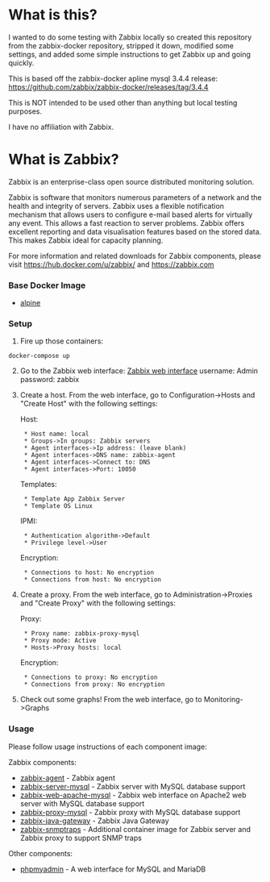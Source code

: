 # What is this?

I wanted to do some testing with Zabbix locally so created this repository from the zabbix-docker repository, stripped it down, modified some settings, and added some simple instructions to get Zabbix up and going quickly.

This is based off the zabbix-docker apline mysql 3.4.4 release: https://github.com/zabbix/zabbix-docker/releases/tag/3.4.4

This is NOT intended to be used other than anything but local testing purposes.

I have no affiliation with Zabbix.

# What is Zabbix?

Zabbix is an enterprise-class open source distributed monitoring solution.

Zabbix is software that monitors numerous parameters of a network and the health and integrity of servers. Zabbix uses a flexible notification mechanism that allows users to configure e-mail based alerts for virtually any event. This allows a fast reaction to server problems. Zabbix offers excellent reporting and data visualisation features based on the stored data. This makes Zabbix ideal for capacity planning.

For more information and related downloads for Zabbix components, please visit https://hub.docker.com/u/zabbix/ and https://zabbix.com

### Base Docker Image

* [alpine](https://hub.docker.com/_/alpine/)

### Setup

1. Fire up those containers:
```
docker-compose up
```

2. Go to the Zabbix web interface: [Zabbix web interface](http://localhost/) username: Admin password: zabbix

3. Create a host. From the web interface, go to Configuration->Hosts and "Create Host" with the following settings:

    Host:
    
        * Host name: local
        * Groups->In groups: Zabbix servers
        * Agent interfaces->Ip address: (leave blank)
        * Agent interfaces->DNS name: zabbix-agent
        * Agent interfaces->Connect to: DNS
        * Agent interfaces->Port: 10050
    
    Templates:
    
        * Template App Zabbix Server
        * Template OS Linux
    
    IPMI:
    
        * Authentication algorithm->Default
        * Privilege level->User
    
    Encryption:
    
        * Connections to host: No encryption
        * Connections from host: No encryption

4. Create a proxy. From the web interface, go to Administration->Proxies and "Create Proxy" with the following settings:

    Proxy:

        * Proxy name: zabbix-proxy-mysql
        * Proxy mode: Active
        * Hosts->Proxy hosts: local

    Encryption:

        * Connections to proxy: No encryption
        * Connections from proxy: No encryption

4. Check out some graphs! From the web interface, go to Monitoring->Graphs

### Usage

Please follow usage instructions of each component image:

Zabbix components:

* [zabbix-agent](https://hub.docker.com/r/zabbix/zabbix-agent/) - Zabbix agent
* [zabbix-server-mysql](https://hub.docker.com/r/zabbix/zabbix-server-mysql/) - Zabbix server with MySQL database support
* [zabbix-web-apache-mysql](https://hub.docker.com/r/zabbix/zabbix-web-apache-mysql/) - Zabbix web interface on Apache2 web server with MySQL database support
* [zabbix-proxy-mysql](https://hub.docker.com/r/zabbix/zabbix-proxy-mysql/) - Zabbix proxy with MySQL database support
* [zabbix-java-gateway](https://hub.docker.com/r/zabbix/zabbix-java-gateway/) - Zabbix Java Gateway
* [zabbix-snmptraps](https://hub.docker.com/r/zabbix/zabbix-snmptraps/) - Additional container image for Zabbix server and Zabbix proxy to support SNMP traps

Other components:
* [phpmyadmin](https://hub.docker.com/r/phpmyadmin/phpmyadmin/) - A web interface for MySQL and MariaDB
